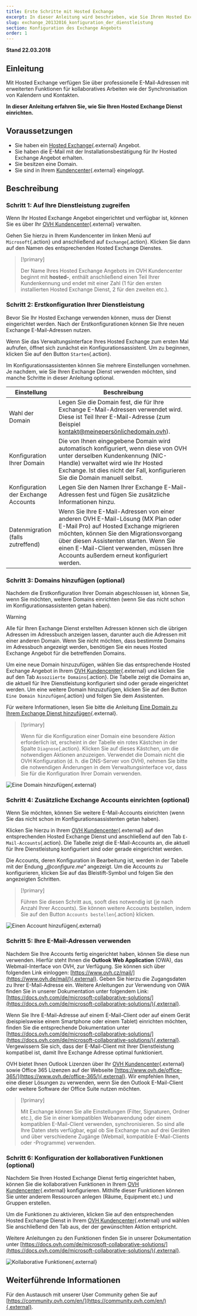 ```yaml
---
title: Erste Schritte mit Hosted Exchange
excerpt: In dieser Anleitung wird beschrieben, wie Sie Ihren Hosted Exchange Dienst konfigurieren
slug: exchange_20132016_konfiguration_der_dienstleistung
section: Konfiguration des Exchange Angebots
order: 1
---
```


**Stand 22.03.2018**

## Einleitung

Mit Hosted Exchange verfügen Sie über professionelle E-Mail-Adressen mit erweiterten Funktionen für kollaboratives Arbeiten wie der Synchronisation von Kalendern und Kontakten.

**In dieser Anleitung erfahren Sie, wie Sie Ihren Hosted Exchange Dienst einrichten.**

## Voraussetzungen

- Sie haben ein [Hosted Exchange](https://www.ovh.de/emails/hosted-exchange/){.external} Angebot.
- Sie haben die E-Mail mit der Installationsbestätigung für Ihr Hosted Exchange Angebot erhalten.
- Sie besitzen eine Domain.
- Sie sind in Ihrem [Kundencenter](https://ovh.com/auth/?action=gotomanager){.external} eingeloggt.

## Beschreibung

### Schritt 1: Auf Ihre Dienstleistung zugreifen

Wenn Ihr Hosted Exchange Angebot eingerichtet und verfügbar ist, können Sie es über Ihr [OVH Kundencenter](https://ovh.com/auth/?action=gotomanager){.external} verwalten.

Gehen Sie hierzu in Ihrem Kundencenter im linken Menü auf `Microsoft`{.action} und anschließend auf `Exchange`{.action}. Klicken Sie dann auf den Namen des entsprechenden Hosted Exchange Dienstes.

> [!primary]
>
> Der Name Ihres Hosted Exchange Angebots im OVH Kundencenter beginnt mit **hosted-**, enthält anschließend einen Teil Ihrer Kundenkennung und endet mit einer Zahl (1 für den ersten installierten Hosted Exchange Dienst, 2 für den zweiten etc.).
>

### Schritt 2: Erstkonfiguration Ihrer Dienstleistung

Bevor Sie Ihr Hosted Exchange verwenden können, muss der Dienst eingerichtet werden. Nach der Erstkonfigurationen können Sie Ihre neuen Exchange E-Mail-Adressen nutzen.

Wenn Sie das Verwaltungsinterface Ihres Hosted Exchange zum ersten Mal aufrufen, öffnet sich zunächst ein Konfigurationsassistent. Um zu beginnen, klicken Sie auf den Button `Starten`{.action}.

Im Konfigurationsassistenten können Sie mehrere Einstellungen vornehmen. Je nachdem, wie Sie Ihren Exchange Dienst verwenden möchten, sind manche Schritte in dieser Anleitung optional.

|Einstellung|Beschreibung|
|---|---|
|Wahl der Domain|Legen Sie die Domain fest, die für Ihre Exchange E-Mail-Adressen verwendet wird. Diese ist Teil Ihrer E-Mail-Adresse (zum Beispiel kontakt@meinepersönlichedomain.ovh).|
|Konfiguration Ihrer Domain|Die von Ihnen eingegebene Domain wird automatisch konfiguriert, wenn diese von OVH unter derselben Kundenkennung (NIC-Handle) verwaltet wird wie Ihr Hosted Exchange. Ist dies nicht der Fall, konfigurieren Sie die Domain manuell selbst.|
|Konfiguration der Exchange Accounts|Legen Sie den Namen Ihrer Exchange E-Mail-Adressen fest und fügen Sie zusätzliche Informationen hinzu.|
|Datenmigration (falls zutreffend)|Wenn Sie Ihre E-Mail-Adressen von einer anderen OVH E-Mail-Lösung (MX Plan oder E-Mail Pro) auf Hosted Exchange migrieren möchten, können Sie den Migrationsvorgang über diesen Assistenten starten. Wenn Sie einen E-Mail-Client verwenden, müssen Ihre Accounts außerdem erneut konfiguriert werden.|

### Schritt 3: Domains hinzufügen (optional)

Nachdem die Erstkonfiguration Ihrer Domain abgeschlossen ist, können Sie, wenn Sie möchten, weitere Domains einrichten (wenn Sie das nicht schon im Konfigurationsassistenten getan haben).

> [!warning]
>
> Alle für Ihren Exchange Dienst erstellten Adressen können sich die übrigen Adressen im Adressbuch anzeigen lassen, darunter auch die Adressen mit einer anderen Domain. Wenn Sie nicht möchten, dass bestimmte Domains im Adressbuch angezeigt werden, benötigen Sie ein neues Hosted Exchange Angebot für die betreffenden Domains.
>

Um eine neue Domain hinzuzufügen, wählen Sie das entsprechende Hosted Exchange Angebot in Ihrem [OVH Kundencenter](https://ovh.com/auth/?action=gotomanager){.external} und klicken Sie auf den Tab `Assoziierte Domains`{.action}. Die Tabelle zeigt die Domains an, die aktuell für Ihre Dienstleistung konfiguriert sind oder gerade eingerichtet werden. Um eine weitere Domain hinzuzufügen, klicken Sie auf den Button `Eine Domain hinzufügen`{.action} und folgen Sie dem Assistenten.

Für weitere Informationen, lesen Sie bitte die Anleitung [Eine Domain zu Ihrem Exchange Dienst hinzufügen](https://docs.ovh.com/de/microsoft-collaborative-solutions/domain-zu-exchange-hinzufugen/){.external}.

> [!primary]
>
> Wenn für die Konfiguration einer Domain eine besondere Aktion erforderlich ist, erscheint in der Tabelle ein rotes Kästchen in der Spalte `Diagnose`{.action}. Klicken Sie auf dieses Kästchen, um die notwendigen Aktionen anzuzeigen. Verwendet die Domain nicht die OVH Konfiguration (d. h. die DNS-Server von OVH), nehmen Sie bitte die notwendigen Änderungen in dem Verwaltungsinterface vor, dass Sie für die Konfiguration Ihrer Domain verwenden. 
>

![Eine Domain hinzufügen](images/first-steps-hosted-exchange-add-domain.png){.external}

### Schritt 4: Zusätzliche Exchange Accounts einrichten (optional)

Wenn Sie möchten, können Sie weitere E-Mail-Accounts einrichten (wenn Sie das nicht schon im Konfigurationsassistenten getan haben).

Klicken Sie hierzu in Ihrem [OVH Kundencenter](https://ovh.com/auth/?action=gotomanager){.external} auf den entsprechenden Hosted Exchange Dienst und anschließend auf den Tab `E-Mail-Accounts`{.action}. Die Tabelle zeigt die E-Mail-Accounts an, die aktuell für Ihre Dienstleistung konfiguriert sind oder gerade eingerichtet werden.

Die Accounts, deren Konfiguration in Bearbeitung ist, werden in der Tabelle mit der Endung „*@configure.me*“ angezeigt. Um die Accounts zu konfigurieren, klicken Sie auf das Bleistift-Symbol und folgen Sie den angezeigten Schritten.

> [!primary]
>
> Führen Sie diesen Schritt aus, sooft dies notwendig ist (je nach Anzahl Ihrer Accounts). Sie können weitere Accounts bestellen, indem Sie auf den Button `Accounts bestellen`{.action} klicken.
>

![Einen Account hinzufügen](images/first-steps-hosted-exchange-add-account.png){.external}

### Schritt 5: Ihre E-Mail-Adressen verwenden

Nachdem Sie Ihre Accounts fertig eingerichtet haben, können Sie diese nun verwenden. Hierfür steht Ihnen die **Outlook Web Application** (OWA), das Webmail-Interface von OVH, zur Verfügung. Sie können sich über folgenden Link einloggen: [https://www.ovh.cz/mail/](https://www.ovh.de/mail/){.external}. Geben Sie hierzu die Zugangsdaten zu Ihrer E-Mail-Adresse ein. Weitere Anleitungen zur Verwendung von OWA finden Sie in unserer Dokumentation unter folgendem Link: [https://docs.ovh.com/de/microsoft-collaborative-solutions/](https://docs.ovh.com/de/microsoft-collaborative-solutions/){.external}.

Wenn Sie Ihre E-Mail-Adresse auf einem E-Mail-Client oder auf einem Gerät (beispielsweise einem Smartphone oder einem Tablet) einrichten möchten, finden Sie die entsprechende Dokumentation unter [https://docs.ovh.com/de/microsoft-collaborative-solutions/](https://docs.ovh.com/de/microsoft-collaborative-solutions/){.external}. Vergewissern Sie sich, dass der E-Mail-Client mit Ihrer Dienstleistung kompatibel ist, damit Ihre Exchange Adresse optimal funktioniert.

OVH bietet Ihnen Outlook Lizenzen über Ihr [OVH Kundencenter](https://ovh.com/auth/?action=gotomanager){.external} sowie Office 365 Lizenzen auf der Webseite [https://www.ovh.de/office-365/](https://www.ovh.de/office-365/){.external}. Wir empfehlen Ihnen, eine dieser Lösungen zu verwenden, wenn Sie den Outlook E-Mail-Client oder weitere Software der Office Suite nutzen möchten.

> [!primary]
>
> Mit Exchange können Sie alle Einstellungen (Filter, Signaturen, Ordner etc.), die Sie in einer kompatiblen Webanwendung oder einem kompatiblen E-Mail-Client verwenden, synchronisieren.
> So sind alle Ihre Daten stets verfügbar, egal ob Sie Exchange nun auf drei Geräten und über verschiedene Zugänge (Webmail, kompatible E-Mail-Clients oder -Programme) verwenden.
>

### Schritt 6: Konfiguration der kollaborativen Funktionen (optional)

Nachdem Sie Ihren Hosted Exchange Dienst fertig eingerichtet haben, können Sie die kollaborativen Funktionen in Ihrem [OVH Kundencenter](https://ovh.com/auth/?action=gotomanager){.external} konfigurieren. Mithilfe dieser Funktionen können Sie unter anderem Ressourcen anlegen (Räume, Equipment etc.) und Gruppen erstellen.

Um die Funktionen zu aktivieren, klicken Sie auf den entsprechenden Hosted Exchange Dienst in Ihrem [OVH Kundencenter](https://ovh.com/auth/?action=gotomanager){.external} und wählen Sie anschließend den Tab aus, der der gewünschten Aktion entspricht.

Weitere Anleitungen zu den Funktionen finden Sie in unserer Dokumentation unter [https://docs.ovh.com/de/microsoft-collaborative-solutions/](https://docs.ovh.com/de/microsoft-collaborative-solutions/){.external}.

![Kollaborative Funktionen](images/first-steps-hosted-exchange-intro-to-functions.png){.external}

## Weiterführende Informationen

Für den Austausch mit unserer User Community gehen Sie auf [https://community.ovh.com/en/](https://community.ovh.com/en/){.external}.
